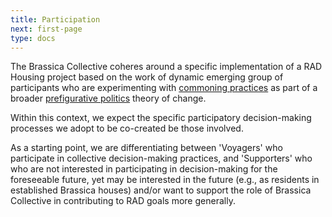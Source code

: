 ```yaml
---
title: Participation
next: first-page
type: docs
---
```


The Brassica Collective coheres around a specific implementation of a RAD Housing project based on the work of dynamic emerging group of participants who are experimenting with [commoning practices](https://commonslibrary.org/practising-commoning/) as part of a broader [prefigurative politics](https://commonslibrary.org/prefigurative-politics-in-practice/) theory of change. 

Within this context, we expect the specific participatory decision-making processes we adopt to be co-created be those involved. 

As a starting point, we are differentiating between 'Voyagers' who participate in collective decision-making practices, and 'Supporters' who who are not interested in participating in decision-making for the foreseeable future, yet may be interested in the future (e.g., as residents in established Brassica houses) and/or want to support the role of Brassica Collective in contributing to RAD goals more generally. 

